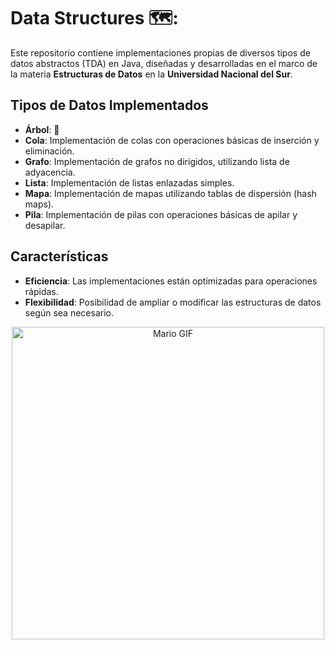 # Data Structures 🗺️:

Este repositorio contiene implementaciones propias de diversos tipos de datos abstractos (TDA) en Java,
diseñadas y desarrolladas en el marco de la materia **Estructuras de Datos** en la **Universidad Nacional del Sur**.

## Tipos de Datos Implementados

- **Árbol**: 🌲
- **Cola**: Implementación de colas con operaciones básicas de inserción y eliminación.
- **Grafo**: Implementación de grafos no dirigidos, utilizando lista de adyacencia.
- **Lista**: Implementación de listas enlazadas simples.
- **Mapa**: Implementación de mapas utilizando tablas de dispersión (hash maps).
- **Pila**: Implementación de pilas con operaciones básicas de apilar y desapilar.

## Características

- **Eficiencia**: Las implementaciones están optimizadas para operaciones rápidas.
- **Flexibilidad**: Posibilidad de ampliar o modificar las estructuras de datos según sea necesario.


<div align="center">
  <img src="https://i.pinimg.com/originals/81/52/58/81525851413fac11dca44e57076b396a.gif" alt="Mario GIF" width="500" /> 
</div>
